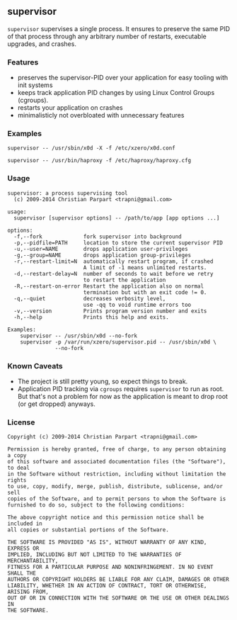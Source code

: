 
## supervisor

`supervisor` supervises a single process.
It ensures to preserve the same PID of that process through any arbitrary
number of restarts, executable upgrades, and crashes.

### Features

 * preserves the supervisor-PID over your application for easy tooling with init systems
 * keeps track application PID changes by using Linux Control Groups (cgroups).
 * restarts your application on crashes
 * minimalisticly not overbloated with unnecessary features

### Examples

```
supervisor -- /usr/sbin/x0d -X -f /etc/xzero/x0d.conf

supervisor -- /usr/bin/haproxy -f /etc/haproxy/haproxy.cfg
```

### Usage

```
supervisor: a process supervising tool
  (c) 2009-2014 Christian Parpart <trapni@gmail.com>

usage:
  supervisor [supervisor options] -- /path/to/app [app options ...]

options:
  -f,--fork             fork supervisor into background
  -p,--pidfile=PATH     location to store the current supervisor PID
  -u,--user=NAME        drops application user-privileges
  -g,--group=NAME       drops application group-privileges
  -r,--restart-limit=N  automatically restart program, if crashed
                        A limit of -1 means unlimited restarts.
  -d,--restart-delay=N  number of seconds to wait before we retry
                        to restart the application
  -R,--restart-on-error Restart the application also on normal
                        termination but with an exit code != 0.
  -q,--quiet            decreases verbosity level,
                        use -qq to void runtime errors too
  -v,--version          Prints program version number and exits
  -h,--help             Prints this help and exits.

Examples:
    supervisor -- /usr/sbin/x0d --no-fork
    supervisor -p /var/run/xzero/supervisor.pid -- /usr/sbin/x0d \
               --no-fork
```

### Known Caveats

 * The project is still pretty young, so expect things to break.
 * Application PID tracking via `cgroups` requires `supervisor` to run
   as root. But that's not a problem for now as the application is meant to
   drop root (or get dropped) anyways.

### License

```
Copyright (c) 2009-2014 Christian Parpart <trapni@gmail.com>

Permission is hereby granted, free of charge, to any person obtaining a copy
of this software and associated documentation files (the "Software"), to deal
in the Software without restriction, including without limitation the rights
to use, copy, modify, merge, publish, distribute, sublicense, and/or sell
copies of the Software, and to permit persons to whom the Software is
furnished to do so, subject to the following conditions:

The above copyright notice and this permission notice shall be included in
all copies or substantial portions of the Software.

THE SOFTWARE IS PROVIDED "AS IS", WITHOUT WARRANTY OF ANY KIND, EXPRESS OR
IMPLIED, INCLUDING BUT NOT LIMITED TO THE WARRANTIES OF MERCHANTABILITY,
FITNESS FOR A PARTICULAR PURPOSE AND NONINFRINGEMENT. IN NO EVENT SHALL THE
AUTHORS OR COPYRIGHT HOLDERS BE LIABLE FOR ANY CLAIM, DAMAGES OR OTHER
LIABILITY, WHETHER IN AN ACTION OF CONTRACT, TORT OR OTHERWISE, ARISING FROM,
OUT OF OR IN CONNECTION WITH THE SOFTWARE OR THE USE OR OTHER DEALINGS IN
THE SOFTWARE.
```
